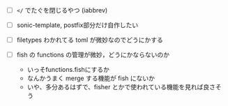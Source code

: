 - [ ] `</` でたぐを閉じるやつ (iabbrev)

- [ ] sonic-template, postfix部分だけ自作したい
- [ ] filetypes わかれてる toml が微妙なのでどうにかする
- [ ] fish の functions の管理が微妙，どうにかならないのか
  - いっそfunctions.fishにするか
  - なんかうまく merge する機能が fish にないか
  - いや、多分あるはずで、fisher とかで使われている機能を見れば良さそう
